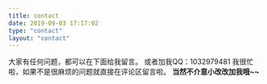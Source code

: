```yaml
---
title: contact
date: 2019-09-03 17:17:02
type: "contact"
layout: "contact"
---
```


大家有任何问题，都可以在下面给我留言。
或者加我QQ：1032979481
我很忙啦，如果不是很麻烦的问题就直接在评论区留言啦。
**当然不介意小改改加我哦~~**